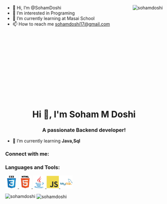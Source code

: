 <p><img align="right" src="https://user-images.githubusercontent.com/106314995/204321008-6b63a71c-dab3-4883-84c6-445cb1f4efd8.gif" alt="sohamdoshi" /></p>

- 👋 Hi, I’m @SohamDoshi
- 👀 I’m interested in Programing
- 🌱 I’m currently learning at Masai School
- 📫 How to reach me sohamdoshi17@gmail.com

<br>
<br>
<br>
<br>
<br>
<br>
<br>
<br>
<br>
<br>
<br>
<br>


<h1 align="center">Hi 👋, I'm Soham M Doshi</h1>
<h3 align="center">A passionate Backend developer!</h3>

- 🌱 I’m currently learning **Java,Sql**

<h3 align="left">Connect with me:</h3>
<p align="left">
</p>

<h3 align="left">Languages and Tools:</h3>
<p align="left"> <a href="https://www.w3schools.com/css/" target="_blank" rel="noreferrer"> <img src="https://raw.githubusercontent.com/devicons/devicon/master/icons/css3/css3-original-wordmark.svg" alt="css3" width="40" height="40"/> </a> <a href="https://www.w3.org/html/" target="_blank" rel="noreferrer"> <img src="https://raw.githubusercontent.com/devicons/devicon/master/icons/html5/html5-original-wordmark.svg" alt="html5" width="40" height="40"/> </a> <a href="https://www.java.com" target="_blank" rel="noreferrer"> <img src="https://raw.githubusercontent.com/devicons/devicon/master/icons/java/java-original.svg" alt="java" width="40" height="40"/> </a> <a href="https://developer.mozilla.org/en-US/docs/Web/JavaScript" target="_blank" rel="noreferrer"> <img src="https://raw.githubusercontent.com/devicons/devicon/master/icons/javascript/javascript-original.svg" alt="javascript" width="40" height="40"/> </a> <a href="https://www.mysql.com/" target="_blank" rel="noreferrer"> <img src="https://raw.githubusercontent.com/devicons/devicon/master/icons/mysql/mysql-original-wordmark.svg" alt="mysql" width="40" height="40"/> </a> </p>




<p><img align="left" src="https://github-readme-stats.vercel.app/api/top-langs?username=sohamdoshi&show_icons=true&locale=en&layout=compact" alt="sohamdoshi" /></p>

<p>&nbsp;<img align="center" src="https://github-readme-stats.vercel.app/api?username=sohamdoshi&show_icons=true&locale=en" alt="sohamdoshi" /></p>


<!---
SohamDoshi/SohamDoshi is a ✨ special ✨ repository because its `README.md` (this file) appears on your GitHub profile.
You can click the Preview link to take a look at your changes.
--->

